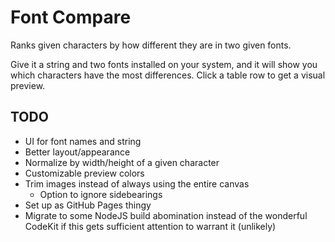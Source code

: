 # Font Compare

Ranks given characters by how different they are in two given fonts.

Give it a string and two fonts installed on your system, and it will show you which characters have the most differences. Click a table row to get a visual preview.

## TODO

- UI for font names and string
- Better layout/appearance
- Normalize by width/height of a given character
- Customizable preview colors
- Trim images instead of always using the entire canvas
	- Option to ignore sidebearings
- Set up as GitHub Pages thingy
- Migrate to some NodeJS build abomination instead of the wonderful CodeKit if this gets sufficient attention to warrant it (unlikely)